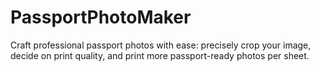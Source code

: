 # PassportPhotoMaker
Craft professional passport photos with ease: precisely crop your image, decide on print quality, and print more passport-ready photos per sheet.
